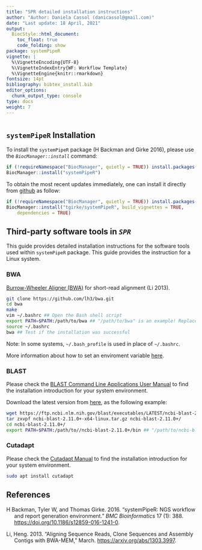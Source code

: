 ```yaml
---
title: "SPR detailed installation instructions" 
author: "Author: Daniela Cassol (danicassol@gmail.com)"
date: "Last update: 18 April, 2021" 
output:
  BiocStyle::html_document:
    toc_float: true
    code_folding: show
package: systemPipeR
vignette: |
  %\VignetteEncoding{UTF-8}
  %\VignetteIndexEntry{WF: Workflow Template}
  %\VignetteEngine{knitr::rmarkdown}
fontsize: 14pt
bibliography: bibtex_install.bib
editor_options: 
  chunk_output_type: console
type: docs
weight: 7
---
```


<style type="text/css">
pre code {
white-space: pre !important;
overflow-x: scroll !important;
word-break: keep-all !important;
word-wrap: initial !important;
}
</style>
<!--
- Compile from command-line
Rscript -e "rmarkdown::render('SPRinstall.Rmd', c('BiocStyle::html_document'), clean=F); knitr::knit('SPRinstall.Rmd', tangle=TRUE)"; Rscript -e "rmarkdown::render('SPRinstall.Rmd', c('BiocStyle::pdf_document'))"
-->
<script type="text/javascript">
document.addEventListener("DOMContentLoaded", function() {
  document.querySelector("h1").className = "title";
});
</script>
<script type="text/javascript">
document.addEventListener("DOMContentLoaded", function() {
  var links = document.links;  
  for (var i = 0, linksLength = links.length; i < linksLength; i++)
    if (links[i].hostname != window.location.hostname)
      links[i].target = '_blank';
});
</script>

# 

## `systemPipeR` Installation

To install the `systemPipeR` package (H Backman and Girke 2016), please use the *`BiocManager::install`* command:

``` r
if (!requireNamespace("BiocManager", quietly = TRUE)) install.packages("BiocManager")
BiocManager::install("systemPipeR")
```

To obtain the most recent updates immediately, one can install it directly from
[github](https://github.com/tgirke/systemPipeR) as follow:

``` r
if (!requireNamespace("BiocManager", quietly = TRUE)) install.packages("BiocManager")
BiocManager::install("tgirke/systemPipeR", build_vignettes = TRUE, 
    dependencies = TRUE)
```

## Third-party software tools in *`SPR`*

This guide provides detailed installation instructions for the software tools used within `systemPipeR` package. This guide provides the instruction for a Linux system.

### BWA

[Burrow-Wheeler Aligner (BWA)](https://github.com/lh3/bwa) for short-read alignment (Li 2013).

``` bash
git clone https://github.com/lh3/bwa.git
cd bwa
make
vim ~/.bashrc ## Open the Bash shell script 
export PATH=$PATH:/path/to/bwa ## "/path/to/bwa" is an example! Replace with real PATH
source ~/.bashrc
bwa ## Test if the installation was successful
```

Note: In some systems, `~/.bash_profile` is used in place of `~/.bashrc`.

More information about how to set an enviroment variable [here](https://en.wikipedia.org/wiki/Environment_variable).

### BLAST

Please check the [BLAST Command Line Applications User Manual](https://www.ncbi.nlm.nih.gov/books/NBK279671/) to
find the installation introduction for your system environment.

Download the latest version from [here](https://ftp.ncbi.nlm.nih.gov/blast/executables/LATEST/), as the following example:

``` bash
wget https://ftp.ncbi.nlm.nih.gov/blast/executables/LATEST/ncbi-blast-2.11.0+-x64-linux.tar.gz
tar zxvpf ncbi-blast-2.11.0+-x64-linux.tar.gz ncbi-blast-2.11.0+/
cd ncbi-blast-2.11.0+/
export PATH=$PATH:/path/to//ncbi-blast-2.11.0+/bin ## "/path/to/ncbi-blast-2.11.0+" is an example! Replace with real PATH
```

### Cutadapt

Please check the [Cutadapt Manual](https://cutadapt.readthedocs.io/en/stable/installation.html) to
find the installation introduction for your system environment.

``` bash
sudo apt install cutadapt
```

## References

<div id="refs" class="references csl-bib-body hanging-indent">

<div id="ref-H_Backman2016-bt" class="csl-entry">

H Backman, Tyler W, and Thomas Girke. 2016. “<span class="nocase">systemPipeR: NGS workflow and report generation environment</span>.” *BMC Bioinformatics* 17 (1): 388. <https://doi.org/10.1186/s12859-016-1241-0>.

</div>

<div id="ref-Li2013-sw" class="csl-entry">

Li, Heng. 2013. “Aligning Sequence Reads, Clone Sequences and Assembly Contigs with BWA-MEM,” March. <https://arxiv.org/abs/1303.3997>.

</div>

</div>
